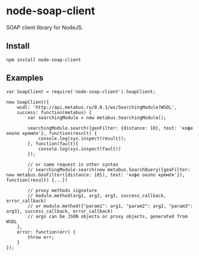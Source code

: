 # node-soap-client

SOAP client library for NodeJS.

## Install
    npm install node-soap-client

## Examples

    var SoapClient = require('node-soap-client').SoapClient;

    new SoapClient({
        wsdl: 'http://api.metabus.ru/0.0.1/ws/SearchingModule?WSDL',
        success: function(metabus) {
            var searchingModule = new metabus.SearchingModule();

            searchingModule.search({geoFilter: {distance: 10}, text: 'кофе около кремля'}, function(result) {
                console.log(sys.inspect(result));
            }, function(fault){
                console.log(sys.inspect(fault))
            });

            // or same request in other syntax
            // searchingModule.search(new metabus.SearchQuery({geoFilter: new metabus.GeoFilter({distance: 10}), text: 'кофе около кремля'}), function(result) {...})

            // proxy methods signature
            // module.method(arg1, arg2, arg3, success_callback, error_callback)
            // or module.method({"param1": arg1, "param2": arg2, "param3": arg3}, success_callback, error_callback)
            // args can be JSON objects or proxy objects, generated from WSDL
        },
        error: function(err) {
            throw err;
        }
    });

